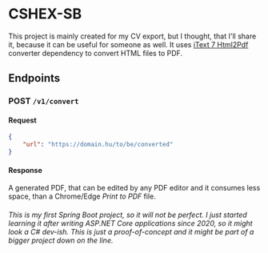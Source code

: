# CSHEX-SB
This project is mainly created for my CV export, but I thought, that I'll share it, because it can be useful for someone as well.
It uses [iText 7 Html2Pdf](https://kb.itextpdf.com/home/it7kb/ebooks/itext-7-converting-html-to-pdf-with-pdfhtml) converter dependency to convert HTML files to PDF.

## Endpoints
### POST `/v1/convert`
#### Request
```json
{
    "url": "https://domain.hu/to/be/converted"
}
```
#### Response
A generated PDF, that can be edited by any PDF editor and it consumes less space, than a Chrome/Edge *Print to PDF* file.

###### *This is my first Spring Boot project, so it will not be perfect. I just started learning it after writing ASP.NET Core applications since 2020, so it might look a C# dev-ish. This is just a proof-of-concept and it might be part of a bigger project down on the line.*
